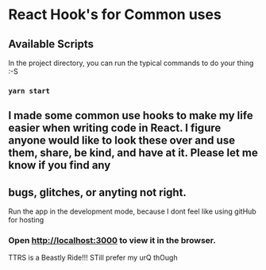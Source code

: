 # React Hook's for Common uses

## Available Scripts

In the project directory, you can run the typical commands to do your thing :-S

### `yarn start`

##  I made some common use hooks to make my life easier when writing code in React. I figure anyone would like to look these over and use them, share, be kind, and have at it. Please let me know if you find any 
##  bugs, glitches, or anyting not right.

Run the app in the development mode, because I dont feel like using gitHub for hosting
###  Open [http://localhost:3000](http://localhost:3000) to view it in the browser.

TTRS is a Beastly Ride!!! STill prefer my urQ thOugh


